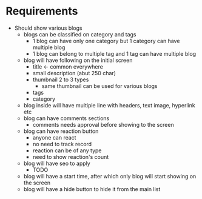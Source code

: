 # Requirements
- Should show various blogs
	- blogs can be classified on category and tags
		- 1 blog can have only one category but 1 category can have multiple blog
		- 1 blog can belong to multiple tag and 1 tag can have multiple blog
	- blog will have following on the initial screen
		- title <- common everywhere
		- small description (abut 250 char) 
		- thumbnail 2 to 3 types
			- same thumbnail can be used for various blogs
		- tags
		- category
	- blog inside will have multiple line with headers, text image, hyperlink etc
	- blog can have comments sections
		- comments needs approval before showing to the screen
	- blog can have reaction button
		- anyone can react
		- no need to track record
		- reaction can be of any type
		- need to show reaction's count
	- blog will have seo to apply
		- TODO
	- blog will have a start time, after which only blog will start showing on the screen
	- blog will have a hide button to hide it from the main list